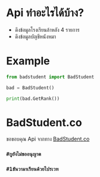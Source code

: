 # Api ทำอะไรได้บ้าง?
 - ดึงข้อมูลโรงเรียนล้าหลัง 4 รายการ
 - ดึงข้อมูลบัญชีหนังหมา
# Example
```python
from badstudent import BadStudent

bad = BadStudent()

print(bad.GetRank())
```
# BadStudent.co
ขอขอบคุณ Api จากทาง [BadStudent.co](https://badstudent.co/)

### `#กูยังไม่ขออนุญาต`
### `#1ธันวามาเรียนด้วยไปรเวท`
